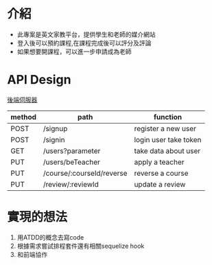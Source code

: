 # 介紹
  - 此專案是英文家教平台，提供學生和老師的媒介網站
  - 登入後可以預約課程,在課程完成後可以評分及評論
  - 如果想要開課程，可以進一步申請成為老師
# API Design
[後端伺服器](http://platform-backend-dev.ap-northeast-1.elasticbeanstalk.com/) </br>

|method |path | function|
|----|---|---|
|POST| /signup| register a new user|
|POST| /signin| login user take token|
|GET| /users?parameter| take data about user|
|PUT| /users/beTeacher| apply a teacher
|PUT| /course/:courseId/reverse| reverse a course
|PUT| /review/:reviewId | update a review

# 實現的想法
 1. 用ATDD的概念去寫code
 2. 根據需求嘗試排程套件還有相關sequelize hook 
 3. 和前端協作
  